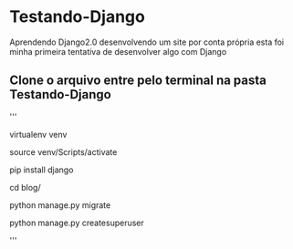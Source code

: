 # Testando-Django
Aprendendo Django2.0 desenvolvendo um site por conta própria esta foi minha primeira tentativa de desenvolver algo com Django

## Clone o arquivo entre pelo terminal na pasta Testando-Django
'''

virtualenv venv

source venv/Scripts/activate

pip install django

cd blog/

python manage.py migrate

python manage.py createsuperuser

'''
